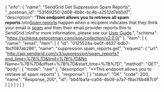 {
  "info": {
    "name": "SendGrid Get Suppression Spam Reports",
    "_postman_id": "53559250-2d08-4b8c-bc4b-a2512d7eb5d7",
    "description": "**This endpoint allows you to retrieve all spam reports.**\n\n[Spam reports](https://sendgrid.com/docs/Glossary/spam_reports.html) happen when a recipient indicates that they think your email is [spam](https://sendgrid.com/docs/Glossary/spam.html) and then their email provider reports this to SendGrid.\n\nFor more information, please see our [User Guide](https://sendgrid.com/docs/User_Guide/Suppressions/spam_reports.html).",
    "schema": "https://schema.getpostman.com/json/collection/v2.0.0/"
  },
  "item": [
    {
      "name": "email",
      "item": [
        {
          "id": "0125524a-be0f-4627-bdb7-1bcf087ab286",
          "name": "suppression.spam_reports.get",
          "request": {
            "url": "http://api.sendgrid.com/v3/suppression/spam_reports?end_time=%7B%7D&limit=%7B%7D&No Name=%7B%7D&offset=%7B%7D&start_time=%7B%7D",
            "method": "GET",
            "body": {
              "mode": "raw"
            },
            "description": "**This endpoint allows you to retrieve all spam reports"
          },
          "response": [
            {
              "status": "OK",
              "code": 200,
              "name": "Response_200",
              "id": "bb41ba1a-ca04-4b09-a7a7-f8acf6b487c9"
            }
          ]
        }
      ]
    }
  ]
}